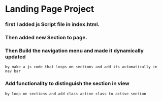 
# Landing Page Project




### first I added js Script file in index.html.
### Then added new Section to page.  
### Then Build the navigation menu and made it dynamically updated 
    by make a js code that loops on sections and add its automatically in nav bar
### Add functionality to distinguish the section in view
    by loop on sections and add class active class to active section 


